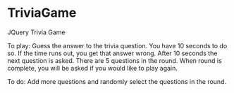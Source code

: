 # TriviaGame
JQuery Trivia Game

To play:
Guess the answer to the trivia question. You have 10 seconds to do so. If the time runs out, you get that answer wrong.  After 10 seconds the next question is asked.  There are 5 questions in the round.  When round is complete, you will be asked if you would like to play again.

To do:  Add more questions and randomly select the questions in the round.


